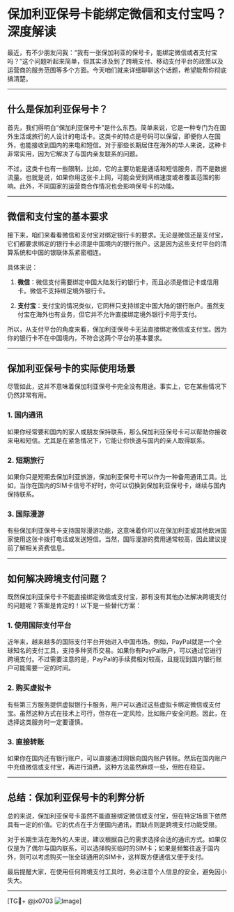 # 保加利亚保号卡能绑定微信和支付宝吗？深度解读

最近，有不少朋友问我：“我有一张保加利亚的保号卡，能绑定微信或者支付宝吗？”这个问题听起来简单，但其实涉及到了跨境支付、移动支付平台的政策以及运营商的服务范围等多个方面。今天咱们就来详细聊聊这个话题，希望能帮你彻底搞清楚。

---

## 什么是保加利亚保号卡？

首先，我们得明白“保加利亚保号卡”是什么东西。简单来说，它是一种专门为在国外生活或旅行的人设计的电话卡。这类卡的特点是号码可以保留，即便你人在国外，也能接收到国内的来电和短信。对于那些长期居住在海外的华人来说，这种卡非常实用，因为它解决了与国内亲友联系的问题。

不过，这类卡也有一些限制。比如，它的主要功能是通话和短信服务，而不是数据流量。也就是说，如果你用这张卡上网，可能会受到网络速度或者覆盖范围的影响。此外，不同国家的运营商合作情况也会影响保号卡的功能。

---

## 微信和支付宝的基本要求

接下来，咱们来看看微信和支付宝对绑定银行卡的要求。无论是微信还是支付宝，它们都要求绑定的银行卡必须是中国境内的银行账户。这是因为这些支付平台的清算系统和中国的银联体系紧密相连。

具体来说：

1. **微信**：微信支付需要绑定中国大陆发行的银行卡，而且必须是借记卡或信用卡。微信不支持绑定境外银行卡。
   
2. **支付宝**：支付宝的情况类似，它同样只支持绑定中国大陆的银行账户。虽然支付宝在海外也有业务，但它并不允许直接绑定境外银行卡用于支付。

所以，从支付平台的角度来看，保加利亚保号卡无法直接绑定微信或支付宝。因为你的银行卡不在中国境内，不符合这两个平台的基本要求。

---

## 保加利亚保号卡的实际使用场景

尽管如此，这并不意味着保加利亚保号卡完全没有用途。事实上，它在某些情况下仍然非常有用。

### 1. 国内通讯

如果你经常要和国内的家人或朋友保持联系，那么保加利亚保号卡可以帮助你接收来电和短信。尤其是在紧急情况下，它能让你快速与国内的亲人取得联系。

### 2. 短期旅行

如果你只是短期去保加利亚旅游，保加利亚保号卡可以作为一种备用通讯工具。比如，当你在国内的SIM卡信号不好时，你可以切换到保加利亚保号卡，继续与国内保持联系。

### 3. 国际漫游

有些保加利亚保号卡支持国际漫游功能，这意味着你可以在保加利亚或其他欧洲国家使用这张卡拨打电话或发送短信。当然，国际漫游的费用通常较高，因此建议提前了解相关资费信息。

---

## 如何解决跨境支付问题？

既然保加利亚保号卡不能直接绑定微信或支付宝，那有没有其他办法解决跨境支付的问题呢？答案是肯定的！以下是一些替代方案：

### 1. 使用国际支付平台

近年来，越来越多的国际支付平台开始进入中国市场。例如，PayPal就是一个全球知名的支付工具，支持多种货币交易。如果你有PayPal账户，可以通过它进行跨境支付。不过需要注意的是，PayPal的手续费相对较高，且提现到国内银行账户可能需要一定的时间。

### 2. 购买虚拟卡

有些第三方服务提供虚拟银行卡服务，用户可以通过这些虚拟卡绑定微信或支付宝。虽然这种方式在技术上可行，但存在一定风险，比如账户安全问题。因此，在选择这类服务时一定要谨慎。

### 3. 直接转账

如果你在国内还有银行账户，可以直接通过网银向国内账户转账。然后在国内账户中充值微信或支付宝，再进行消费。这种方法虽然麻烦一些，但胜在稳妥。

---

## 总结：保加利亚保号卡的利弊分析

总的来说，保加利亚保号卡虽然不能直接绑定微信或支付宝，但在特定场景下依然具有一定的价值。它的优点在于方便国内通讯，而缺点则是跨境支付功能受限。

对于长期生活在海外的人来说，建议根据自己的需求选择合适的通讯方式。如果仅仅是为了偶尔与国内联系，可以选择购买临时的SIM卡；如果是频繁往返于国内外，则可以考虑购买一张全球通用的SIM卡，这样既方便通信又便于支付。

最后提醒大家，在使用任何跨境支付工具时，务必注意个人信息的安全，避免因小失大。

---

[TG💪+ @jx0703 ![Image](https://github.com/user-attachments/assets/dbca1d08-cadb-493c-b0ec-ad6f7a83f270)]